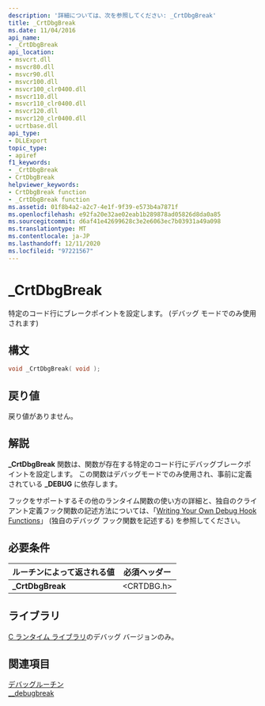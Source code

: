 ```yaml
---
description: '詳細については、次を参照してください: _CrtDbgBreak'
title: _CrtDbgBreak
ms.date: 11/04/2016
api_name:
- _CrtDbgBreak
api_location:
- msvcrt.dll
- msvcr80.dll
- msvcr90.dll
- msvcr100.dll
- msvcr100_clr0400.dll
- msvcr110.dll
- msvcr110_clr0400.dll
- msvcr120.dll
- msvcr120_clr0400.dll
- ucrtbase.dll
api_type:
- DLLExport
topic_type:
- apiref
f1_keywords:
- _CrtDbgBreak
- CrtDbgBreak
helpviewer_keywords:
- CrtDbgBreak function
- _CrtDbgBreak function
ms.assetid: 01f8b4a2-a2c7-4e1f-9f39-e573b4a7871f
ms.openlocfilehash: e92fa20e32ae02eab1b289878ad05826d8da0a85
ms.sourcegitcommit: d6af41e42699628c3e2e6063ec7b03931a49a098
ms.translationtype: MT
ms.contentlocale: ja-JP
ms.lasthandoff: 12/11/2020
ms.locfileid: "97221567"
---
```

# <a name="_crtdbgbreak"></a>_CrtDbgBreak

特定のコード行にブレークポイントを設定します。 (デバッグ モードでのみ使用されます)

## <a name="syntax"></a>構文

```C
void _CrtDbgBreak( void );
```

## <a name="return-value"></a>戻り値

戻り値がありません。

## <a name="remarks"></a>解説

**_CrtDbgBreak** 関数は、関数が存在する特定のコード行にデバッグブレークポイントを設定します。 この関数はデバッグモードでのみ使用され、事前に定義されている **_DEBUG** に依存します。

フックをサポートするその他のランタイム関数の使い方の詳細と、独自のクライアント定義フック関数の記述方法については、「[Writing Your Own Debug Hook Functions](/visualstudio/debugger/debug-hook-function-writing)」 (独自のデバッグ フック関数を記述する) を参照してください。

## <a name="requirements"></a>必要条件

|ルーチンによって返される値|必須ヘッダー|
|-------------|---------------------|
|**_CrtDbgBreak**|\<CRTDBG.h>|

## <a name="libraries"></a>ライブラリ

[C ランタイム ライブラリ](../../c-runtime-library/crt-library-features.md)のデバッグ バージョンのみ。

## <a name="see-also"></a>関連項目

[デバッグルーチン](../../c-runtime-library/debug-routines.md)<br/>
[__debugbreak](../../intrinsics/debugbreak.md)<br/>
